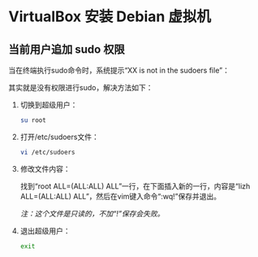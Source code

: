 # VirtualBox 安装 Debian 虚拟机



## 当前用户追加 sudo 权限

当在终端执行sudo命令时，系统提示“XX is not in the sudoers file”：

其实就是没有权限进行sudo，解决方法如下：

1. 切换到超级用户： 

   ```bash
   su root
   ```

2. 打开/etc/sudoers文件：

   ```bash
   vi /etc/sudoers
   ```

3. 修改文件内容：

   找到“root ALL=(ALL:ALL) ALL”一行，在下面插入新的一行，内容是“lizh ALL=(ALL:ALL) ALL”，然后在vim键入命令“:wq!”保存并退出。

   *注：这个文件是只读的，不加“!”保存会失败。*

4. 退出超级用户：

   ```bash
   exit
   ```

   